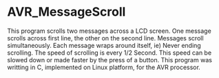 # AVR_MessageScroll

This program scrolls two messages across a LCD screen.
One message scrolls across first line, the other on the second line.
Messages scroll simultaneously.
Each message wraps around itself, ie) Never ending scrolling.
The speed of scrolling is every 1/2 Second. This speed can be slowed down or made faster by the press of a button.
This program was writting in C, implemented on Linux platform, for the AVR processor.
